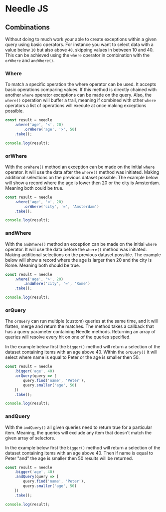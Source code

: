 # Needle JS

## Combinations
Without doing to much work your able to create exceptions within a given query using basic operators. For instance 
you want to select data with a value below `10` but also above `40`, skipping values in between 10 and 40. This can 
be achieved using the `where` operator in combination with the `orWhere` and `andWhere()`. 

### Where
To match a specific operation the where operator can be used. It accepts basic operations comparing values. If this 
method is directly chained with another `where` operator exceptions can be made on the query. Also, the `where()` 
operation will buffer a trail, meaning if combined with other `where` operators a list of operations will execute at 
once making exceptions possible. 
```javascript
const result = needle
    .where('age', '<', 20)
        .orWhere('age', '>', 50)
    .take();

console.log(result);
```

### orWhere
With the `orWhere()` method an exception can be made on the initial `where` operator. It will use the data after the
 `where()` method was initiated. Making additional selections on the previous dataset possible. The example below 
 will show a record where the age is lower then 20 or the city is Amsterdam. Meaning both could be true.
```javascript
const result = needle
    .where('age', '<', 20)
        .orWhere('city', '=', 'Amsterdam')
    .take();

console.log(result);
```

### andWhere
With the `andWhere()` method an exception can be made on the initial `where` operator. It will use the data before the
 `where()` method was initiated. Making additional selections on the previous dataset possible. The example below 
 will show a record where the age is larger then 20 and the city is Rome. Meaning both should be true.
```javascript
const result = needle
    .where('age', '>', 20)
        .andWhere('city', '=', 'Rome')
    .take();

console.log(result);
```

### orQuery
The `orQuery` can run multiple (custom) queries at the same time, and it will flatten, merge and return the matches. 
The method takes a callback that has a query parameter containing Needle methods. Returning an array of queries will 
resolve every hit on one of the queries specified. 

In the example below first the `bigger()` method will return a selection of the dataset containing items with an age 
above 40. Within the `orQuery()` it will select where name is equal to Peter or the age is smaller then 50. 
```javascript
const result = needle
    .bigger('age', 40)
    .orQuery(query => [
        query.find('name', 'Peter'),
        query.smaller('age', 50)
    ])
    .take();

console.log(result);
```

### andQuery
With the `andQuery()` all given queries need to return true for a particular item. Meaning, the queries will exclude 
any item that doesn't match the given array of selectors. 

In the example below first the `bigger()` method will return a selection of the dataset containing items with an age 
above 40. Then if name is equal to Peter "and" the age is smaller then 50 results will be returned. 
```javascript
const result = needle
    .bigger('age', 40)
    .andQuery(query => [
        query.find('name', 'Peter'),
        query.smaller('age', 50)
    ])
    .take();

console.log(result);
```
